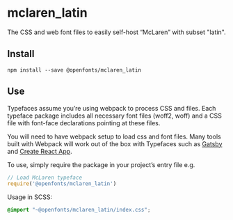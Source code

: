 
# mclaren_latin

The CSS and web font files to easily self-host “McLaren” with subset "latin".

## Install

`npm install --save @openfonts/mclaren_latin`

## Use

Typefaces assume you’re using webpack to process CSS and files. Each typeface
package includes all necessary font files (woff2, woff) and a CSS file with
font-face declarations pointing at these files.

You will need to have webpack setup to load css and font files. Many tools built
with Webpack will work out of the box with Typefaces such as [Gatsby](https://github.com/gatsbyjs/gatsby)
and [Create React App](https://github.com/facebookincubator/create-react-app).

To use, simply require the package in your project’s entry file e.g.

```javascript
// Load McLaren typeface
require('@openfonts/mclaren_latin')
```

Usage in SCSS:
```scss
@import "~@openfonts/mclaren_latin/index.css";
```
